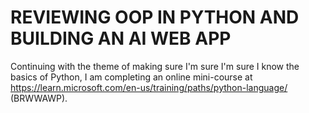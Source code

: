 # REVIEWING OOP IN PYTHON AND BUILDING AN AI WEB APP

Continuing with the theme of making sure I'm sure I'm sure I know the basics of Python, I am completing an online mini-course at https://learn.microsoft.com/en-us/training/paths/python-language/ (BRWWAWP).
